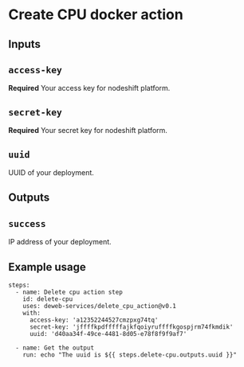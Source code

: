 # Create CPU docker action

## Inputs

## `access-key`

**Required** Your access key for nodeshift platform.

## `secret-key`

**Required** Your secret key for nodeshift platform.

## `uuid`

UUID of your deployment.

## Outputs

## `success`

IP address of your deployment.

## Example usage

    steps:
      - name: Delete cpu action step
        id: delete-cpu
        uses: deweb-services/delete_cpu_action@v0.1
        with:
          access-key: 'a12352244527cmzpxg74tq'
          secret-key: 'jffffkpdfffffajkfqoiyruffffkgospjrm74fkmdik'
          uuid: 'd40aa34f-49ce-4481-8d05-e78f8f9f9af7'

      - name: Get the output
        run: echo "The uuid is ${{ steps.delete-cpu.outputs.uuid }}"